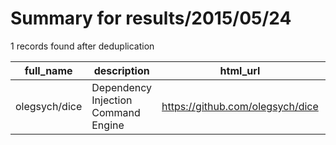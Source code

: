 
# Summary for results/2015/05/24
    
1 records found after deduplication

| full_name | description | html_url | matched_list | matched_count | pushed_at | size | stargazers_count | language | forks_count | vul_ids |
|---------------|-------------------------------------|----------------------------------|-----------------------|-----------------|---------------------------|--------|--------------------|------------|---------------|-----------|
| olegsych/dice | Dependency Injection Command Engine | https://github.com/olegsych/dice | ['command injection'] | 1 | 2015-05-24 03:24:02+00:00 | 220 | 0 | nan | 0 | [] |
